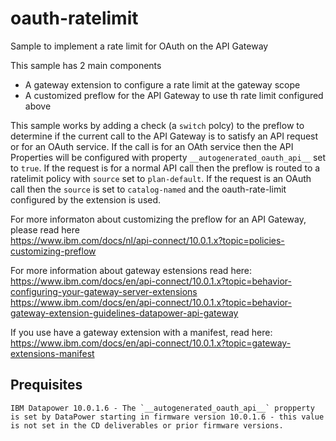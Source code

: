 # oauth-ratelimit
Sample to implement a rate limit for OAuth on the API Gateway

This sample has 2 main components
 - A gateway extension to configure a rate limit at the gateway scope
 - A customized preflow for the API Gateway to use th rate limit configured above

This sample works by adding a check (a `switch` polcy) to the preflow to determine if the current call to the API Gateway is to satisfy an API request or for an OAuth service. If the call is for an OAth service then the API Properties will be configured with property `__autogenerated_oauth_api__` set to `true`. If the request is for a normal API call then the preflow is routed to a ratelimit policy with `source` set to `plan-default`. If the request is an OAuth call then the `source` is set to `catalog-named` and the oauth-rate-limit configured by the extension is used.

For more informaton about customizing the preflow for an API Gateway, please read here<br/>
https://www.ibm.com/docs/nl/api-connect/10.0.1.x?topic=policies-customizing-preflow

For more information about gateway estensions read here:<br/>
https://www.ibm.com/docs/en/api-connect/10.0.1.x?topic=behavior-configuring-your-gateway-server-extensions <br/>
https://www.ibm.com/docs/en/api-connect/10.0.1.x?topic=behavior-gateway-extension-guidelines-datapower-api-gateway

If you use have a gateway extension with a manifest, read here:
https://www.ibm.com/docs/en/api-connect/10.0.1.x?topic=gateway-extensions-manifest


## Prequisites

    IBM Datapower 10.0.1.6 - The `__autogenerated_oauth_api__` propperty is set by DataPower starting in firmware version 10.0.1.6 - this value is not set in the CD deliverables or prior firmware versions.   

```
